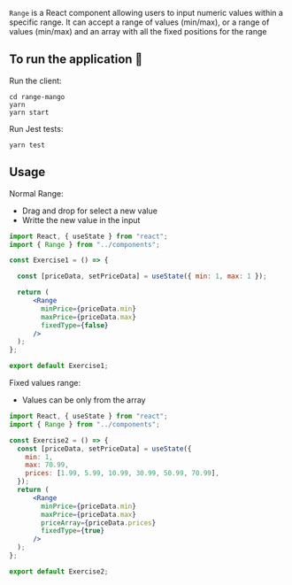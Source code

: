 `Range` is a React component allowing users to input numeric values within a specific range. It can accept a range of values (min/max), or a range of values (min/max) and an array with all the fixed positions for the range

## To run the application 🚀

Run the client:
````
cd range-mango
yarn 
yarn start
````

Run Jest tests:
`````
yarn test
`````


## Usage

Normal Range:
  - Drag and drop for select a new value
  - Writte the new value in the input
```jsx
import React, { useState } from "react";
import { Range } from "../components";

const Exercise1 = () => {

  const [priceData, setPriceData] = useState({ min: 1, max: 1 });

  return (
      <Range
        minPrice={priceData.min}
        maxPrice={priceData.max}
        fixedType={false}
      />
  );
};

export default Exercise1;
```

Fixed values range:
  - Values can be only from the array
```jsx
import React, { useState } from "react";
import { Range } from "../components";

const Exercise2 = () => {
  const [priceData, setPriceData] = useState({
    min: 1,
    max: 70.99,
    prices: [1.99, 5.99, 10.99, 30.99, 50.99, 70.99],
  });
  return (
      <Range
        minPrice={priceData.min}
        maxPrice={priceData.max}
        priceArray={priceData.prices}
        fixedType={true}
      />
  );
};

export default Exercise2;

```
